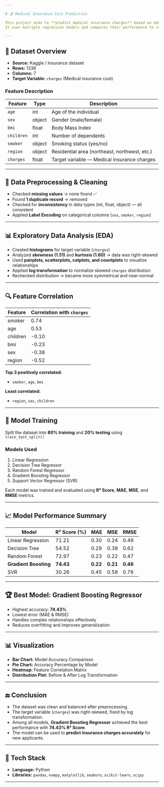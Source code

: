 ```yaml
---

# 💰 Medical Insurance Cost Prediction

This project aims to **predict medical insurance charges** based on demographic and health-related factors such as age, BMI, number of children, smoking habits, and region.
It uses multiple regression models and compares their performance to identify the most accurate algorithm.

---
```


## 📁 **Dataset Overview**

* **Source:** Kaggle / Insurance dataset
* **Rows:** 1338
* **Columns:** 7
* **Target Variable:** `charges` (Medical insurance cost)

### **Feature Description**

| Feature    | Type   | Description                                   |
| ---------- | ------ | --------------------------------------------- |
| `age`      | int    | Age of the individual                         |
| `sex`      | object | Gender (male/female)                          |
| `bmi`      | float  | Body Mass Index                               |
| `children` | int    | Number of dependents                          |
| `smoker`   | object | Smoking status (yes/no)                       |
| `region`   | object | Residential area (northeast, northwest, etc.) |
| `charges`  | float  | Target variable — Medical insurance charges   |

---

## 🧹 **Data Preprocessing & Cleaning**

* Checked **missing values** → none found ✅
* Found **1 duplicate record** → removed
* Checked for **inconsistency** in data types (int, float, object) — all consistent
* Applied **Label Encoding** on categorical columns (`sex`, `smoker`, `region`)

---

## 📊 **Exploratory Data Analysis (EDA)**

* Created **histograms** for target variable (`charges`)
* Analyzed **skewness (1.51)** and **kurtosis (1.60)** → data was right-skewed
* Used **pairplots, scatterplots, catplots, and countplots** to visualize relationships
* Applied **log transformation** to normalize skewed `charges` distribution
* Rechecked distribution → became more symmetrical and near-normal

---

## 🔍 **Feature Correlation**

| Feature  | Correlation with `charges` |
| -------- | -------------------------- |
| smoker   | 0.74                       |
| age      | 0.53                       |
| children | -0.10                      |
| bmi      | -0.23                      |
| sex      | -0.38                      |
| region   | -0.52                      |

**Top 3 positively correlated:**

* `smoker`, `age`, `bmi`

**Least correlated:**

* `region`, `sex`, `children`

---

## 🤖 **Model Training**

Split the dataset into **80% training** and **20% testing** using `train_test_split()`

### **Models Used**

1. Linear Regression
2. Decision Tree Regressor
3. Random Forest Regressor
4. Gradient Boosting Regressor
5. Support Vector Regressor (SVR)

Each model was trained and evaluated using **R² Score**, **MAE**, **MSE**, and **RMSE** metrics.

---

## 📈 **Model Performance Summary**

| Model                 | R² Score (%) | MAE      | MSE      | RMSE     |
| --------------------- | ------------ | -------- | -------- | -------- |
| Linear Regression     | 71.21        | 0.30     | 0.24     | 0.49     |
| Decision Tree         | 54.52        | 0.29     | 0.38     | 0.62     |
| Random Forest         | 72.97        | 0.23     | 0.22     | 0.47     |
| **Gradient Boosting** | **74.43**    | **0.22** | **0.21** | **0.46** |
| SVR                   | 30.26        | 0.45     | 0.58     | 0.76     |

---

## 🏆 **Best Model: Gradient Boosting Regressor**

* Highest accuracy: **74.43%**
* Lowest error (MAE & RMSE)
* Handles complex relationships effectively
* Reduces overfitting and improves generalization

---

## 📊 **Visualization**

* **Bar Chart:** Model Accuracy Comparison
* **Pie Chart:** Accuracy Percentage by Model
* **Heatmap:** Feature Correlation Matrix
* **Distribution Plot:** Before & After Log Transformation

---

## 🔚 **Conclusion**

* The dataset was clean and balanced after preprocessing.
* The target variable (`charges`) was right-skewed, fixed by log transformation.
* Among all models, **Gradient Boosting Regressor** achieved the best performance with **74.43% R² Score**.
* The model can be used to **predict insurance charges accurately** for new applicants.

---

## 🧠 **Tech Stack**

* **Language:** Python
* **Libraries:**
  `pandas`, `numpy`, `matplotlib`, `seaborn`, `scikit-learn`, `scipy`

---

